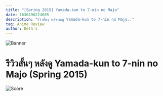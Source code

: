 ```yaml
---
title: "[Spring 2015] Yamada-kun to 7-nin no Majo"
date: 1636496224605
description: "รีวิวสั้นๆ หลังจากดู Yamada-kun to 7-nin no Majo.."
tag: Anime Review
author: Deth's
---
```

![Banner]()

# รีวิวสั้นๆ หลังดู Yamada-kun to 7-nin no Majo (Spring 2015)

![Score](https://img.shields.io/badge/Score-<score>%2F10-coral?style=for-the-badge)